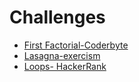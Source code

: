 # Challenges

- [First Factorial-Coderbyte](https://github.com/SenaOzcn/JavaChallenges/blob/MIT-License/FirstFactorial.java)
- [Lasagna-exercism](https://github.com/SenaOzcn/JavaChallenges/blob/MIT-License/Lasagna.java)
- [Loops- HackerRank](https://github.com/SenaOzcn/JavaChallenges/blob/MIT-License/Loops.java)
